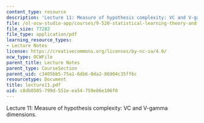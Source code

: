 ```yaml
---
content_type: resource
description: 'Lecture 11: Measure of hypothesis complexity: VC and V-gamma dimensions.'
file: /ol-ocw-studio-app/courses/9-520-statistical-learning-theory-and-applications-spring-2003/c8db0505799d551eea54759e86e106f0_lecture11.pdf
file_size: 77282
file_type: application/pdf
learning_resource_types:
- Lecture Notes
license: https://creativecommons.org/licenses/by-nc-sa/4.0/
ocw_type: OCWFile
parent_title: Lecture Notes
parent_type: CourseSection
parent_uid: c3405bb5-75a1-6db6-0da2-86904c35ff6c
resourcetype: Document
title: lecture11.pdf
uid: c8db0505-799d-551e-ea54-759e86e106f0
---
```

Lecture 11: Measure of hypothesis complexity: VC and V-gamma dimensions.